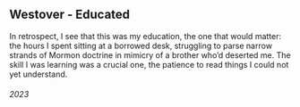 ## Westover - Educated

In retrospect, I see that this was my education, the one that would matter: the hours I spent sitting at a borrowed desk, struggling to parse narrow strands of Mormon doctrine in mimicry of a brother who’d deserted me.
The skill I was learning was a crucial one, the patience to read things I could not yet understand.




###### 2023